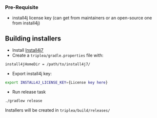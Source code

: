 ### Pre-Requisite
- install4j license key (can get from maintainers or an open-source one from install4j)

## Building installers
 - Install [Install4j7](https://www.ej-technologies.com/download/install4j/files)
- Create a `triplea/gradle.properties` file with:
```bash
install4jHomeDir = /path/to/install4j7/
```

- Export install4j key:
```bash
export INSTALL4J_LICENSE_KEY={License key here}
```

- Run release task
```bash
./gradlew release
```

Installers will be created in `triplea/build/releases/`
